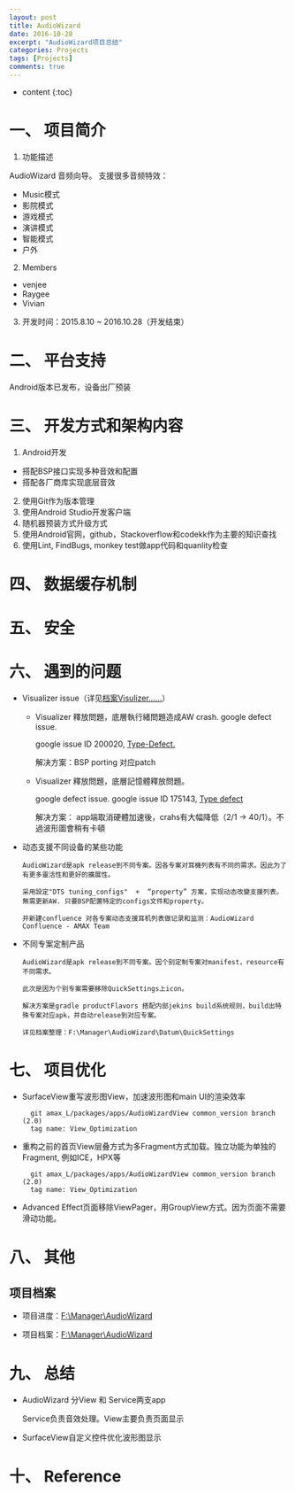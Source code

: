 ```yaml
---
layout: post
title: AudioWizard
date: 2016-10-28
excerpt: "AudioWizard项目总结"
categories: Projects
tags: [Projects]
comments: true
---
```


* content
{:toc}



# 一、 项目简介

1. 功能描述

AudioWizard 音频向导。 支援很多音频特效：

- Music模式
- 影院模式
- 游戏模式
- 演讲模式
- 智能模式
- 户外

2. Members

- venjee
- Raygee
- Vivian

3. 开发时间：2015.8.10 ~ 2016.10.28（开发结束）


# 二、 平台支持

Android版本已发布，设备出厂预装

# 三、 开发方式和架构内容

1. Android开发
 - 搭配BSP接口实现多种音效和配置
 - 搭配各厂商库实现底层音效
2. 使用Git作为版本管理
3. 使用Android Studio开发客户端
4. 随机器预装方式升级方式
5. 使用Android官网，github，Stackoverflow和codekk作为主要的知识查找
6. 使用Lint, FindBugs, monkey test做app代码和quanlity检查

# 四、 数据缓存机制

# 五、 安全

# 六、 遇到的问题

- Visualizer issue（详见[档案Visulizer......](F:\Manager\AudioWizard\Datum)）
    - Visualizer 釋放問題，底層執行緒問題造成AW crash. google defect issue.

        google issue ID 200020, [Type-Defect.](https://code.google.com/p/android/issues/detail?id=200020&can=1&q=Visualizer&colspec=ID%20Status%20Priority%20Owner%20Summary%20Stars%20Reporter%20Opened  ) 
        
        解决方案：BSP porting 对应patch

    - Visualizer 釋放問題，底層記憶體釋放問題。 

        google defect issue. google issue ID 175143, [Type defect](https://code.google.com/p/android/issues/detail?id=175143)

        解决方案： app端取消硬體加速後，crahs有大幅降低（2/1 -> 40/1）。不過波形圖會稍有卡頓
        
- 动态支援不同设备的某些功能
  
      AudioWizard是apk release到不同专案。因各专案对耳機列表有不同的需求。因此为了有更多靈活性和更好的擴展性。
      
      采用設定"DTS tuning_configs"  +  “property” 方案，实现动态改變支援列表。無需更新AW. 只要BSP配置特定的configs文件和property。
      
      并新建confluence 对各专案动态支援耳机列表做记录和监测：AudioWizard Confluence - AMAX Team
  
- 不同专案定制产品
  
      AudioWizard是apk release到不同专案。因个别定制专案对manifest，resource有不同需求。
      
      此次是因为个别专案需要移除QuickSettings上icon。
      
      解决方案是gradle productFlavors 搭配内部jekins build系统规则，build出特殊专案对应apk，并自动release到对应专案。
      
      详见档案整理：F:\Manager\AudioWizard\Datum\QuickSettings

# 七、 项目优化

- SurfaceView重写波形图View，加速波形图和main UI的渲染效率
    
        git amax_L/packages/apps/AudioWizardView common_version branch (2.0)
        tag name: View_Optimization
- 重构之前的首页View层叠方式为多Fragment方式加载。独立功能为单独的Fragment, 例如ICE，HPX等

        git amax_L/packages/apps/AudioWizardView common_version branch (2.0)
        tag name: View_Optimization
- Advanced Effect页面移除ViewPager，用GroupView方式。因为页面不需要滑动功能。


# 八、 其他

## 项目档案

- 项目进度：[F:\Manager\AudioWizard](F:\Manager\AudioWizard)

- 项目档案：[F:\Manager\AudioWizard](F:\Manager\AudioWizard)

# 九、 总结

- AudioWizard 分View 和 Service两支app
  
    Service负责音效处理。View主要负责页面显示
    
- SurfaceView自定义控件优化波形图显示

# 十、 Reference

